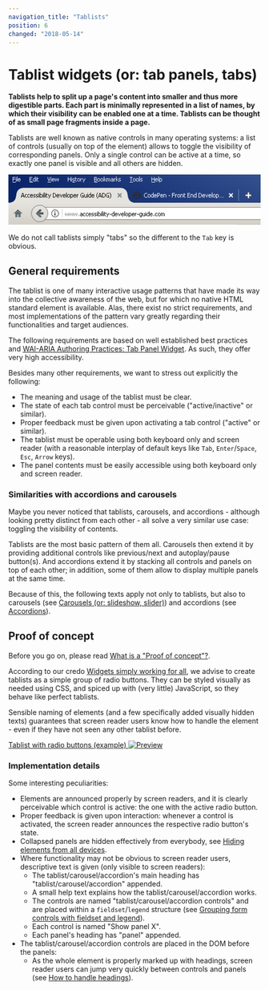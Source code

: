 ```yaml
---
navigation_title: "Tablists"
position: 6
changed: "2018-05-14"
---
```


# Tablist widgets (or: tab panels, tabs)

**Tablists help to split up a page's content into smaller and thus more digestible parts. Each part is minimally represented in a list of names, by which their visibility can be enabled one at a time. Tablists can be thought of as small page fragments inside a page.**

Tablists are well known as native controls in many operating systems: a list of controls (usually on top of the element) allows to toggle the visibility of corresponding panels. Only a single control can be active at a time, so exactly one panel is visible and all others are hidden.

![Tablist in Firefox](_media/tablist-in-firefox.png)

We do not call tablists simply "tabs" so the different to the `Tab` key is obvious.

## General requirements

The tablist is one of many interactive usage patterns that have made its way into the collective awareness of the web, but for which no native HTML standard element is available. Alas, there exist no strict requirements, and most implementations of the pattern vary greatly regarding their functionalities and target audiences.

The following requirements are based on well established best practices and [WAI-ARIA Authoring Practices: Tab Panel Widget](https://www.w3.org/TR/wai-aria-practices/#tabpanel). As such, they offer very high accessibility.

Besides many other requirements, we want to stress out explicitly the following:

- The meaning and usage of the tablist must be clear.
- The state of each tab control must be perceivable ("active/inactive" or similar).
- Proper feedback must be given upon activating a tab control ("active" or similar).
- The tablist must be operable using both keyboard only and screen reader (with a reasonable interplay of default keys like `Tab`, `Enter`/`Space`, `Esc`, `Arrow` keys).
- The panel contents must be easily accessible using both keyboard only and screen reader.

### Similarities with accordions and carousels

Maybe you never noticed that tablists, carousels, and accordions - although looking pretty distinct from each other - all solve a very similar use case: toggling the visibility of contents.

Tablists are the most basic pattern of them all. Carousels then extend it by providing additional controls like previous/next and autoplay/pause button(s). And accordions extend it by stacking all controls and panels on top of each other; in addition, some of them allow to display multiple panels at the same time.

Because of this, the following texts apply not only to tablists, but also to carousels (see [Carousels (or: slideshow, slider)](/pages/examples/widgets/carousel)) and accordions (see [Accordions](/pages/examples/widgets/accordion)).

## Proof of concept

Before you go on, please read [What is a "Proof of concept"?](/pages/examples/widgets/proof-of-concept).

According to our credo [Widgets simply working for all](/pages/knowledge/semantics/widgets), we advise to create tablists as a simple group of radio buttons. They can be styled visually as needed using CSS, and spiced up with (very little) JavaScript, so they behave like perfect tablists.

Sensible naming of elements (and a few specifically added visually hidden texts) guarantees that screen reader users know how to handle the element - even if they have not seen any other tablist before.

[Tablist with radio buttons (example) ![Preview](_examples/tablist-with-radio-buttons/_preview.png)](_examples/tablist-with-radio-buttons)

### Implementation details

Some interesting peculiarities:

- Elements are announced properly by screen readers, and it is clearly perceivable which control is active: the one with the active radio button.
- Proper feedback is given upon interaction: whenever a control is activated, the screen reader announces the respective radio button's state.
- Collapsed panels are hidden effectively from everybody, see [Hiding elements from all devices](/pages/examples/hiding-elements/from-all-devices).
- Where functionality may not be obvious to screen reader users, descriptive text is given (only visible to screen readers):
    - The tablist/carousel/accordion's main heading has "tablist/carousel/accordion" appended.
    - A small help text explains how the tablist/carousel/accordion works.
    - The controls are named "tablist/carousel/accordion controls" and are placed within a `fieldset`/`legend` structure (see [Grouping form controls with fieldset and legend](/pages/examples/forms/grouping-with-fieldsetlegend)).
    - Each control is named "Show panel X".
    - Each panel's heading has "panel" appended.
- The tablist/carousel/accordion controls are placed in the DOM before the panels:
    - As the whole element is properly marked up with headings, screen reader users can jump very quickly between controls and panels (see [How to handle headings](/pages/examples/headings/handling)).
